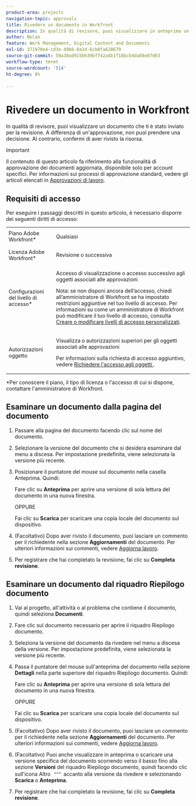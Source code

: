 ```yaml
---
product-area: projects
navigation-topic: approvals
title: Rivedere un documento in Workfront
description: In qualità di revisore, puoi visualizzare in anteprima un documento che ti è stato inviato per la revisione.
author: Nolan
feature: Work Management, Digital Content and Documents
exl-id: 371970e4-cd3e-49b6-8a2d-6cb8fa628679
source-git-commit: 50a38ad915b639bf742a4b1f18bcb4da88e07d63
workflow-type: tm+mt
source-wordcount: '514'
ht-degree: 0%

---
```


# Rivedere un documento in Workfront

In qualità di revisore, puoi visualizzare un documento che ti è stato inviato per la revisione. A differenza di un&#39;approvazione, non puoi prendere una decisione. Al contrario, confermi di aver rivisto la risorsa.

>[!IMPORTANT]
>
>Il contenuto di questo articolo fa riferimento alla funzionalità di approvazione dei documenti aggiornata, disponibile solo per account specifici. Per informazioni sui processi di approvazione standard, vedere gli articoli elencati in [Approvazioni di lavoro](/help/quicksilver/review-and-approve-work/manage-approvals/manage-approvals.md).

## Requisiti di accesso

Per eseguire i passaggi descritti in questo articolo, è necessario disporre dei seguenti diritti di accesso:

<table style="table-layout:auto"> 
 <col> 
 <col> 
 <tbody> 
  <tr> 
   <td role="rowheader">Piano Adobe Workfront*</td> 
   <td> <p>Qualsiasi</p> </td> 
  </tr> 
  <tr> 
   <td role="rowheader">Licenza Adobe Workfront*</td> 
   <td> <p>Revisione o successiva</p> </td> 
  </tr> 
  <tr> 
   <td role="rowheader">Configurazioni del livello di accesso*</td> 
   <td> <p>Accesso di visualizzazione o accesso successivo agli oggetti associati alle approvazioni</p> <p>Nota: se non disponi ancora dell’accesso, chiedi all’amministratore di Workfront se ha impostato restrizioni aggiuntive nel tuo livello di accesso. Per informazioni su come un amministratore di Workfront può modificare il tuo livello di accesso, consulta <a href="/help/quicksilver/administration-and-setup/add-users/configure-and-grant-access/create-modify-access-levels.md" class="MCXref xref">Creare o modificare livelli di accesso personalizzati</a>.</p> </td> 
  </tr> 
  <tr> 
   <td role="rowheader">Autorizzazioni oggetto</td> 
   <td> <p>Visualizza o autorizzazioni superiori per gli oggetti associati alle approvazioni</p> <p>Per informazioni sulla richiesta di accesso aggiuntivo, vedere <a href="/help/quicksilver/workfront-basics/grant-and-request-access-to-objects/request-access.md" class="MCXref xref">Richiedere l'accesso agli oggetti </a>.</p> </td> 
  </tr> 
 </tbody> 
</table>

&#42;Per conoscere il piano, il tipo di licenza o l&#39;accesso di cui si dispone, contattare l&#39;amministratore di Workfront.

<!--
## Review a document from Home
Add once functionality is added
-->

## Esaminare un documento dalla pagina del documento

1. Passare alla pagina del documento facendo clic sul nome del documento.

1. Selezionare la versione del documento che si desidera esaminare dal menu a discesa. Per impostazione predefinita, viene selezionata la versione più recente.

1. Posizionare il puntatore del mouse sul documento nella casella Anteprima. Quindi:

   Fare clic su **Anteprima** per aprire una versione di sola lettura del documento in una nuova finestra.

   OPPURE

   Fai clic su **Scarica** per scaricare una copia locale del documento sul dispositivo.

1. (Facoltativo) Dopo aver rivisto il documento, puoi lasciare un commento per il richiedente nella sezione **Aggiornamenti** del documento. Per ulteriori informazioni sui commenti, vedere [Aggiorna lavoro](/help/quicksilver/workfront-basics/updating-work-items-and-viewing-updates/update-work.md).
1. Per registrare che hai completato la revisione, fai clic su **Completa revisione**.

## Esaminare un documento dal riquadro Riepilogo documento

1. Vai al progetto, all&#39;attività o al problema che contiene il documento, quindi seleziona **Documenti**.

1. Fare clic sul documento necessario per aprire il riquadro Riepilogo documento.

1. Seleziona la versione del documento da rivedere nel menu a discesa della versione. Per impostazione predefinita, viene selezionata la versione più recente.

1. Passa il puntatore del mouse sull&#39;anteprima del documento nella sezione **Dettagli** nella parte superiore del riquadro Riepilogo documento. Quindi:

   Fare clic su **Anteprima** per aprire una versione di sola lettura del documento in una nuova finestra.

   OPPURE

   Fai clic su **Scarica** per scaricare una copia locale del documento sul dispositivo.

1. (Facoltativo) Dopo aver rivisto il documento, puoi lasciare un commento per il richiedente nella sezione **Aggiornamenti** del documento. Per ulteriori informazioni sui commenti, vedere [Aggiorna lavoro](/help/quicksilver/workfront-basics/updating-work-items-and-viewing-updates/update-work.md).

1. (Facoltativo) Puoi anche visualizzare in anteprima o scaricare una versione specifica del documento scorrendo verso il basso fino alla sezione **Versioni** del riquadro Riepilogo documento, quindi facendo clic sull&#39;icona Altro ![](../assets/more-icon.png) accanto alla versione da rivedere e selezionando **Scarica** o **Anteprima**.
1. Per registrare che hai completato la revisione, fai clic su **Completa revisione**.
